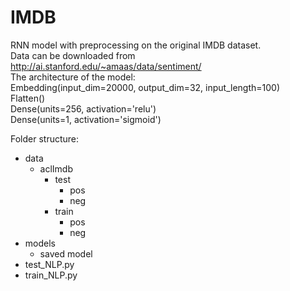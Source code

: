 # IMDB   
RNN model with preprocessing on the original IMDB dataset.   
Data can be downloaded from http://ai.stanford.edu/~amaas/data/sentiment/     
The architecture of the model:    
Embedding(input_dim=20000, output_dim=32, input_length=100)   
Flatten()    
Dense(units=256, activation='relu')   
Dense(units=1, activation='sigmoid')    
     
Folder structure:   
* data   
  * aclImdb   
    * test   
      * pos   
      * neg   
    * train   
      * pos   
      * neg   
* models   
  * saved model   
* test_NLP.py   
* train_NLP.py   
      
    
